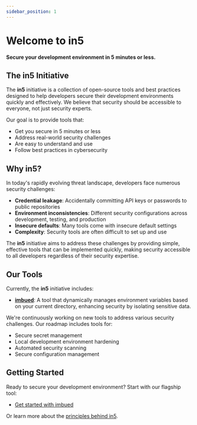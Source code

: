 ```yaml
---
sidebar_position: 1
---
```


# Welcome to in5

**Secure your development environment in 5 minutes or less.**

## The in5 Initiative

The **in5** initiative is a collection of open-source tools and best practices designed to help developers secure their development environments quickly and effectively. We believe that security should be accessible to everyone, not just security experts.

Our goal is to provide tools that:

- Get you secure in 5 minutes or less
- Address real-world security challenges
- Are easy to understand and use
- Follow best practices in cybersecurity

## Why in5?

In today's rapidly evolving threat landscape, developers face numerous security challenges:

- **Credential leakage**: Accidentally committing API keys or passwords to public repositories
- **Environment inconsistencies**: Different security configurations across development, testing, and production
- **Insecure defaults**: Many tools come with insecure default settings
- **Complexity**: Security tools are often difficult to set up and use

The **in5** initiative aims to address these challenges by providing simple, effective tools that can be implemented quickly, making security accessible to all developers regardless of their security expertise.

## Our Tools

Currently, the **in5** initiative includes:

- [**imbued**](/docs/tools/imbued): A tool that dynamically manages environment variables based on your current directory, enhancing security by isolating sensitive data.

We're continuously working on new tools to address various security challenges. Our roadmap includes tools for:

- Secure secret management
- Local development environment hardening
- Automated security scanning
- Secure configuration management

## Getting Started

Ready to secure your development environment? Start with our flagship tool:

- [Get started with imbued](/docs/tools/imbued/getting-started)

Or learn more about the [principles behind in5](/docs/principles).
